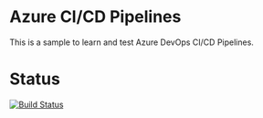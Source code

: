 # Azure CI/CD Pipelines
This is a sample to learn and test Azure DevOps CI/CD Pipelines.


# Status
[![Build Status](https://dev.azure.com/Aiyoub/Demo/_build?definitionId=3)](https://dev.azure.com/Aiyoub/Demo/_build?definitionId=3)
